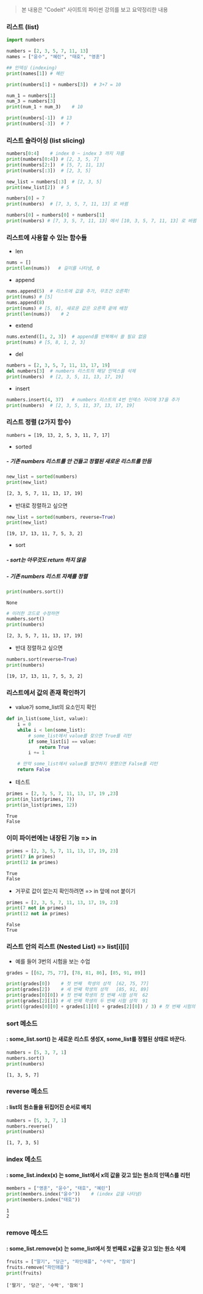 > 본 내용은 "Codeit" 사이트의 파이썬 강의를 보고 요약정리한 내용
### 리스트  (list)
```python
import numbers

numbers = [2, 3, 5, 7, 11, 13]
names = ["윤수", "혜린", "태호", "영훈"]

## 인덱싱 (indexing)
print(names[1]) # 혜린

print(numbers[1] + numbers[3])  # 3+7 = 10

num_1 = numbers[1]
num_3 = numbers[3]
print(num_1 + num_3)    # 10

print(numbers[-1])  # 13
print(numbers[-3])  # 7
```


### 리스트 슬라이싱 (list slicing)
```python
numbers[0:4]    # index 0 ~ index 3 까지 자름
print(numbers[0:4]) # [2, 3, 5, 7]
print(numbers[2:])  # [5, 7, 11, 13]
print(numbers[:3])  # [2, 3, 5]

new_list = numbers[:3]  # [2, 3, 5]
print(new_list[2])  # 5

numbers[0] = 7
print(numbers)  # [7, 3, 5, 7, 11, 13] 로 바뀜

numbers[0] = numbers[0] + numbers[1]
print(numbers) # [7, 3, 5, 7, 11, 13] 에서 [10, 3, 5, 7, 11, 13] 로 바뀜
```


### 리스트에 사용할 수 있는 함수들
* len
```python
nums = []
print(len(nums))   # 길이를 나타냄, 0
```
* append
```python
nums.append(5)  # 리스트에 값을 추가, 무조건 오른쪽!
print(nums) # [5]
nums.append(8)
print(nums) # [5, 8], 새로운 값은 오른쪽 끝에 배정
print(len(nums))    # 2
```
* extend
```python
nums.extend([1, 2, 3])  # append를 반복해서 쓸 필요 없음
print(nums) # [5, 8, 1, 2, 3]
```
* del
```python
numbers = [2, 3, 5, 7, 11, 13, 17, 19]
del numbers[3]  # numbers 리스트의 해당 인덱스를 삭제
print(numbers)  # [2, 3, 5, 11, 13, 17, 19]
```
* insert
```python
numbers.insert(4, 37)   # numbers 리스트의 4번 인덱스 자리에 37을 추가
print(numbers)  # [2, 3, 5, 11, 37, 13, 17, 19]
```


### 리스트 정렬 (2가지 함수)
```
numbers = [19, 13, 2, 5, 3, 11, 7, 17]
```

* sorted
##### - 기존 numbers 리스트를 안 건들고 정렬된 새로운 리스트를 만듬
```python
new_list = sorted(numbers)
print(new_list)
```
```
[2, 3, 5, 7, 11, 13, 17, 19]
```

* 반대로 정렬하고 싶으면
```python
new_list = sorted(numbers, reverse=True)
print(new_list)
```
```
[19, 17, 13, 11, 7, 5, 3, 2]
```
* sort
##### - sort는 아무것도 return 하지 않음
##### - 기존 numbers 리스트 자체를 정렬
```python
print(numbers.sort())
```
```
None
```
```python
# 이러한 코드로 수정하면
numbers.sort()
print(numbers)
```
```
[2, 3, 5, 7, 11, 13, 17, 19]
```

* 반대 정렬하고 싶으면
```python
numbers.sort(reverse=True)
print(numbers)  
```
```
[19, 17, 13, 11, 7, 5, 3, 2]
```


### 리스트에서 값의 존재 확인하기

* value가 some_list의 요소인지 확인
```python
def in_list(some_list, value):
    i = 0
    while i < len(some_list):
        # some_list에서 value를 찾으면 True를 리턴
        if some_list[i] == value:
            return True
        i += 1

    # 만약 some_list에서 value를 발견하지 못했으면 False를 리턴
    return False
```

* 테스트
```python
primes = [2, 3, 5, 7, 11, 13, 17, 19 ,23]
print(in_list(primes, 7))   
print(in_list(primes, 12))  
```
```
True
False
```

### 이미 파이썬에는 내장된 기능 => in
```python 
primes = [2, 3, 5, 7, 11, 13, 17, 19, 23]
print(7 in primes)  
print(12 in primes) 
```
```
True
False
```

* 거꾸로 값이 없는지 확인하려면 => in 앞에 not 붙이기
```python
primes = [2, 3, 5, 7, 11, 13, 17, 19, 23]
print(7 not in primes)  
print(12 not in primes) 
```
```
False
True
```


### 리스트 안의 리스트 (Nested List) => list[i][i]

* 예를 들어 3번의 시험을 보는 수업
```python
grades = [[62, 75, 77], [78, 81, 86], [85, 91, 89]]

print(grades[0])    # 첫 번째  학생의 성적  [62, 75, 77]
print(grades[2])    # 세 번째 학생의 성적   [85, 91, 89]
print(grades[0][0]) # 첫 번째 학생의 첫 번째 시험 성적  62
print(grades[2][1]) # 세 번째 학생의 두 번째 시험 성적  91
print((grades[0][0] + grades[1][0] + grades[2][0]) / 3) # 첫 번째 시험의 평균   75.0
```


### sort 메소드 
#### : some_list.sort() 는 새로운 리스트 생성X, some_list를 정렬된 상태로 바꾼다.
```python
numbers = [5, 3, 7, 1]
numbers.sort()
print(numbers)
```
```
[1, 3, 5, 7]
```


### reverse 메소드 
#### : list의 원소들을 뒤집어진 순서로 배치
```python
numbers = [5, 3, 7, 1]
numbers.reverse()
print(numbers)  
```
```
[1, 7, 3, 5]
```


### index 메소드 
#### : some_list.index(x) 는 some_list에서 x의 값을 갖고 있는 원소의 인덱스를 리턴
```python
members = ["영훈", "윤수", "태호", "혜린"]
print(members.index("윤수"))    # (index 값을 나타냄)
print(members.index("태호"))    
```
```
1
2
```


### remove 메소드 
#### : some_list.remove(x) 는 some_list에서 첫 번째로 x값을 갖고 있는 원소 삭제
```python
fruits = ["딸기", "당근", "파인애플", "수박", "참외"]
fruits.remove("파인애플")
print(fruits)   
```
```
['딸기', '당근', '수박', '참외']
```
